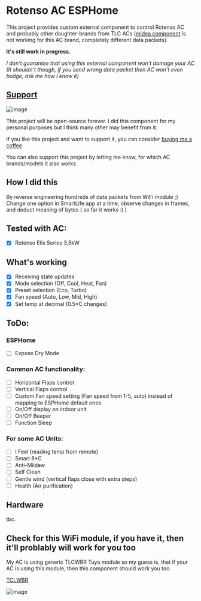 # Rotenso AC ESPHome

This project provides custom external component to control Rotenso AC and probably other daughter-brands from TLC ACs ([midea component](https://esphome.io/components/climate/midea.html) is not working for this AC brand, completely different data packets).

**It's still work in progress.**

_I don't guarantee that using this external component won't damage your AC (It shouldn't though, if you send wrong data packet then AC won't even budge, ask me how I know it)_

## [Support](https://buymeacoffee.com/pabllo)

![image](https://github.com/user-attachments/assets/4af840c1-f809-4a2d-9668-7374ca7e2d52)

This project will be open-source forever. I did this component for my personal purposes but I think many other may benefit from it.

If you like this project and want to support it, you can consider [buying me a coffee](https://buymeacoffee.com/pabllo)

You can also support this project by letting me know, for which AC brands/models it also works

## How I did this

By reverse engineering hundreds of data packets from WiFi module ;) Change one option in SmartLife app at a time, observe changes in frames, and deduct meaning of bytes ( so far it works :) )

## Tested with AC:

- [x] Rotenso Elis Series 3,5kW

## What's working

- [x] Receiving state updates
- [x] Mode selection (Off, Cool, Heat, Fan)
- [x] Preset selection (Eco, Turbo)
- [x] Fan speed (Auto, Low, Mid, High)
- [x] Set temp at decimal (0.5\*C changes)

## ToDo:

### ESPHome

- [ ] Expose Dry Mode

### Common AC functionality:

- [ ] Horizontal Flaps control
- [ ] Vertical Flaps control
- [ ] Custom Fan speed setting (Fan speed from 1-5, auto) instead of mapping to ESPHome default ones
- [ ] On/Off display on indoor unit
- [ ] On/Off Beeper
- [ ] Function Sleep

### For some AC Units:

- [ ] I Feel (reading temp from remote)
- [ ] Smart 8\*C
- [ ] Anti-Mildew
- [ ] Self Clean
- [ ] Gentle wind (vertical flaps close with extra steps)
- [ ] Health (Air purification)

## Hardware

tbc.

## Check for this WiFi module, if you have it, then it'll problably will work for you too

My AC is using generic TLCWBR Tuya module so my guess is, that if your AC is using this module, then this component should work you too.

[TCLWBR](https://developer.tuya.com/en/docs/iot/tclwbr-datasheet?id=Kcqmpgs2yc5c6)

![image](https://github.com/user-attachments/assets/a02fddab-9535-4807-8265-efb2782c52a5)
